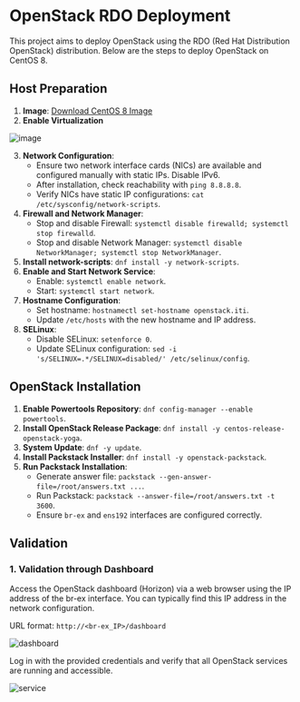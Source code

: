 # OpenStack RDO Deployment

This project aims to deploy OpenStack using the RDO (Red Hat Distribution OpenStack) distribution. Below are the steps to deploy OpenStack on CentOS 8.

## Host Preparation

1. **Image**: [Download CentOS 8 Image](https://dakhli-permenant.oss.eu-west-0.prod-cloud-ocb.orange-business.com/ITI_Course/CentOS-Stream-8-x86_64-20230112-dvd1.iso)
2. **Enable Virtualization** 

![image](https://github.com/abdelrahman303/OpenStack-Deployment/assets/60901149/f42cf3e8-f4f7-4d1b-90aa-4dd1c30b06d4)

3. **Network Configuration**: 
   - Ensure two network interface cards (NICs) are available and configured manually with static IPs. Disable IPv6.
   - After installation, check reachability with `ping 8.8.8.8`.
   - Verify NICs have static IP configurations: `cat /etc/sysconfig/network-scripts`.
4. **Firewall and Network Manager**: 
   - Stop and disable Firewall: `systemctl disable firewalld; systemctl stop firewalld`.
   - Stop and disable Network Manager: `systemctl disable NetworkManager; systemctl stop NetworkManager`.
5. **Install network-scripts**: `dnf install -y network-scripts`.
6. **Enable and Start Network Service**: 
   - Enable: `systemctl enable network`.
   - Start: `systemctl start network`.
7. **Hostname Configuration**:
   - Set hostname: `hostnamectl set-hostname openstack.iti`.
   - Update `/etc/hosts` with the new hostname and IP address.
8. **SELinux**: 
   - Disable SELinux: `setenforce 0`.
   - Update SELinux configuration: `sed -i 's/SELINUX=.*/SELINUX=disabled/' /etc/selinux/config`.
   
## OpenStack Installation

1. **Enable Powertools Repository**: `dnf config-manager --enable powertools`.
2. **Install OpenStack Release Package**: `dnf install -y centos-release-openstack-yoga`.
3. **System Update**: `dnf -y update`.
4. **Install Packstack Installer**: `dnf install -y openstack-packstack`.
5. **Run Packstack Installation**:
   - Generate answer file: `packstack --gen-answer-file=/root/answers.txt ...`.
   - Run Packstack: `packstack --answer-file=/root/answers.txt -t 3600`.
   - Ensure `br-ex` and `ens192` interfaces are configured correctly.

## Validation

### 1. Validation through Dashboard

Access the OpenStack dashboard (Horizon) via a web browser using the IP address of the br-ex interface. You can typically find this IP address in the network configuration.

URL format: `http://<br-ex_IP>/dashboard`

![dashboard](https://github.com/abdelrahman303/OpenStack-Deployment/assets/60901149/94d41415-7c84-4392-ab1e-c161859d31b8)


Log in with the provided credentials and verify that all OpenStack services are running and accessible.

![service](https://github.com/abdelrahman303/OpenStack-Deployment/assets/60901149/7647eb79-ae8a-488a-af92-b9ca4a4d0946)
